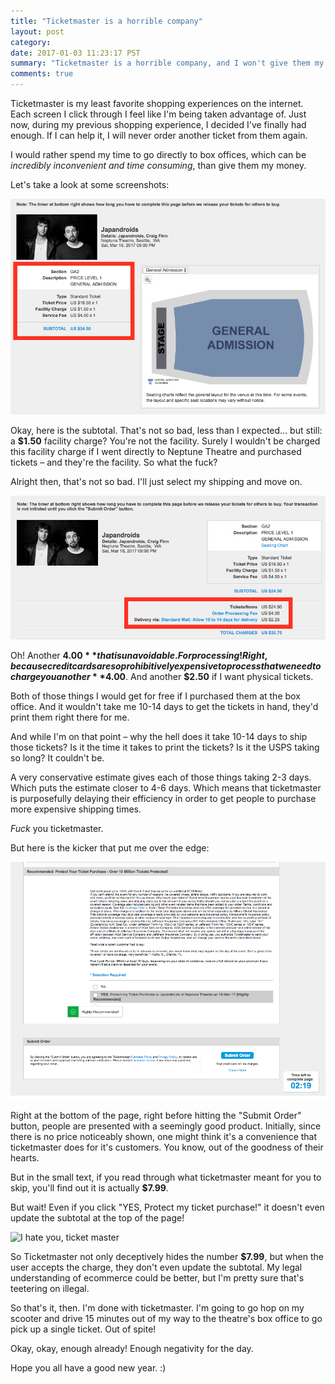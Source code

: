 ```yaml
---
title: "Ticketmaster is a horrible company"
layout: post
category:
date: 2017-01-03 11:23:17 PST
summary: "Ticketmaster is a horrible company, and I won't give them my business anymore."
comments: true
---
```


<span class='newthought'>Ticketmaster is my least favorite shopping experiences on the internet.</span> Each screen I click through I feel like I'm being taken advantage of. Just now, during my previous shopping experience, I decided I've finally had enough. If I can help it, I will never order another ticket from them again.

I would rather spend my time to go directly to box offices, which can be _incredibly inconvenient and time consuming_, than give them my money.

Let's take a look at some screenshots:

<img src="/images/ticket_master/sub_total.png" alt="Sub Total"/>

Okay, here is the subtotal. That's not so bad, less than I expected... but still: a **$1.50** facility charge? You're not the facility. Surely I wouldn't be charged this facility charge if I went directly to Neptune Theatre and purchased tickets – and they're the facility. So what the fuck?

Alright then, that's not so bad. I'll just select my shipping and move on.

<img src="/images/ticket_master/total_charges.png" alt="Total Charges"/>

Oh! Another **$4.00** that is unavoidable. For processing! Right, because credit cards are so prohibitively expensive to process that we need to charge you another **$4.00**. And another **$2.50** if I want physical tickets.

Both of those things I would get for free if I purchased them at the box office. And it wouldn't take me 10-14 days to get the tickets in hand, they'd print them right there for me.

And while I'm on that point – why the hell does it take 10-14 days to ship those tickets? Is it the time it takes to print the tickets? Is it the USPS taking so long? It couldn't be.

A very conservative estimate gives each of those things taking 2-3 days. Which puts the estimate closer to 4-6 days. Which means that ticketmaster is purposefully delaying their efficiency in order to get people to purchase more expensive shipping times.

_Fuck_ you ticketmaster.

But here is the kicker that put me over the edge:

<img src="/images/ticket_master/ticket_protection.png" alt="ticket protection"/>

Right at the bottom of the page, right before hitting the "Submit Order" button, people are presented with a seemingly good product. Initially, since there is no price noticeably shown, one might think it's a convenience that ticketmaster does for it's customers. You know, out of the goodness of their hearts.

But in the small text, if you read through what ticketmaster meant for you to skip, you'll find out it is actually **$7.99**.

But wait! Even if you click "YES, Protect my ticket purchase!" it doesn't even update the subtotal at the top of the page!

<img src="/images/ticket_master/ticket_master_is_horrible.gif" alt="I hate you, ticket master"/>


So Ticketmaster not only deceptively hides the number **$7.99**, but when the user accepts the charge, they don't even update the subtotal. My legal understanding of ecommerce could be better, but I'm pretty sure that's teetering on illegal.

So that's it, then. I'm done with ticketmaster. I'm going to go hop on my scooter and drive 15 minutes out of my way to the theatre's box office to go pick up a single ticket. Out of spite!

Okay, okay, enough already! Enough negativity for the day.

Hope you all have a good new year. :)